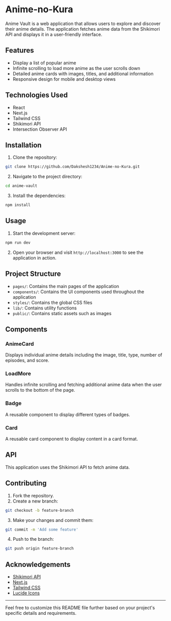 # Anime-no-Kura

Anime Vault is a web application that allows users to explore and discover their anime details. The application fetches anime data from the Shikimori API and displays it in a user-friendly interface.

## Features

- Display a list of popular anime
- Infinite scrolling to load more anime as the user scrolls down
- Detailed anime cards with images, titles, and additional information
- Responsive design for mobile and desktop views

## Technologies Used

- React
- Next.js
- Tailwind CSS
- Shikimori API
- Intersection Observer API

## Installation

1. Clone the repository:

```bash
git clone https://github.com/Dakshesh1234/Anime-no-Kura.git
```

2. Navigate to the project directory:

```bash
cd anime-vault
```

3. Install the dependencies:

```bash
npm install
```

## Usage

1. Start the development server:

```bash
npm run dev
```

2. Open your browser and visit `http://localhost:3000` to see the application in action.

## Project Structure

- `pages/`: Contains the main pages of the application
- `components/`: Contains the UI components used throughout the application
- `styles/`: Contains the global CSS files
- `lib/`: Contains utility functions
- `public/`: Contains static assets such as images

## Components

### AnimeCard

Displays individual anime details including the image, title, type, number of episodes, and score.

### LoadMore

Handles infinite scrolling and fetching additional anime data when the user scrolls to the bottom of the page.

### Badge

A reusable component to display different types of badges.

### Card

A reusable card component to display content in a card format.

## API

This application uses the Shikimori API to fetch anime data. 

## Contributing

1. Fork the repository.
2. Create a new branch:

```bash
git checkout -b feature-branch
```

3. Make your changes and commit them:

```bash
git commit -m 'Add some feature'
```

4. Push to the branch:

```bash
git push origin feature-branch
```

## Acknowledgements

- [Shikimori API](https://shikimori.one/api/doc)
- [Next.js](https://nextjs.org/)
- [Tailwind CSS](https://tailwindcss.com/)
- [Lucide Icons](https://lucide.dev/)

---

Feel free to customize this README file further based on your project's specific details and requirements.
